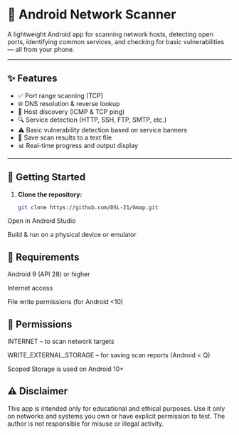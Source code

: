 # 📡 Android Network Scanner

A lightweight Android app for scanning network hosts, detecting open ports, identifying common services, and checking for basic vulnerabilities — all from your phone.

---

## ✨ Features

- ✅ Port range scanning (TCP)
- 🌐 DNS resolution & reverse lookup
- 📶 Host discovery (ICMP & TCP ping)
- 🔍 Service detection (HTTP, SSH, FTP, SMTP, etc.)
- ⚠️ Basic vulnerability detection based on service banners
- 📄 Save scan results to a text file
- 📊 Real-time progress and output display

---

## 📲 Getting Started

1. **Clone the repository:**
   ```bash
   git clone https://github.com/DSL-21/Gmap.git
Open in Android Studio

Build & run on a physical device or emulator

## 📱 Requirements
Android 9 (API 28) or higher

Internet access

File write permissions (for Android <10)

## 🔐 Permissions
INTERNET – to scan network targets

WRITE_EXTERNAL_STORAGE – for saving scan reports (Android < Q)

Scoped Storage is used on Android 10+

## ⚠️ Disclaimer
This app is intended only for educational and ethical purposes.
Use it only on networks and systems you own or have explicit permission to test.
The author is not responsible for misuse or illegal activity.
